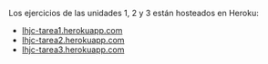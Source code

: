 Los ejercicios de las unidades 1, 2 y 3 están hosteados en Heroku:
- [lhjc-tarea1.herokuapp.com](lhjc-tarea1.herokuapp.com)
- [lhjc-tarea2.herokuapp.com](lhjc-tarea2.herokuapp.com)
- [lhjc-tarea3.herokuapp.com](lhjc-tarea3.herokuapp.com)